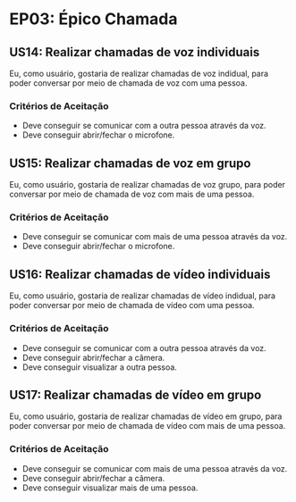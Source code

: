 # EP03: Épico Chamada

## US14: Realizar chamadas de voz individuais
Eu, como usuário, gostaria de realizar chamadas de voz indidual, para poder conversar por meio de chamada de voz com uma pessoa.
    
### Critérios de Aceitação
- Deve conseguir se comunicar com a outra pessoa através da voz.
- Deve conseguir abrir/fechar o microfone.


## US15: Realizar chamadas de voz em grupo
Eu, como usuário, gostaria de realizar chamadas de voz grupo, para poder conversar por meio de chamada de voz com mais de uma pessoa. 

### Critérios de Aceitação
- Deve conseguir se comunicar com mais de uma pessoa através da voz.
- Deve conseguir abrir/fechar o microfone.


## US16: Realizar chamadas de vídeo individuais
Eu, como usuário, gostaria de realizar chamadas de vídeo indidual, para poder conversar por meio de chamada de vídeo com uma pessoa.

### Critérios de Aceitação
- Deve conseguir se comunicar com a outra pessoa através da voz.
- Deve conseguir abrir/fechar a câmera.
- Deve conseguir visualizar a outra pessoa.


## US17: Realizar chamadas de vídeo em grupo
Eu, como usuário, gostaria de realizar chamadas de vídeo em grupo, para poder conversar por meio de chamada de vídeo com mais de uma pessoa.


### Critérios de Aceitação
- Deve conseguir se comunicar com mais de uma pessoa através da voz.
- Deve conseguir abrir/fechar a câmera.
- Deve conseguir visualizar mais de uma pessoa.
